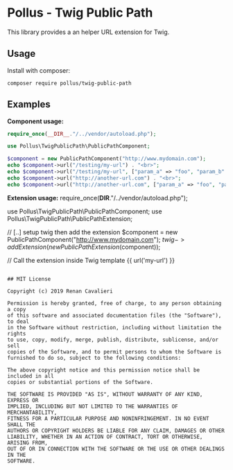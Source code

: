 # Pollus - Twig Public Path

This library provides a an helper URL extension for Twig.

## Usage

Install with composer:

```composer require pollus/twig-public-path```

## Examples

**Component usage:**

```php
require_once(__DIR__."/../vendor/autoload.php");

use Pollus\TwigPublicPath\PublicPathComponent;

$component = new PublicPathComponent("http://www.mydomain.com");
echo $component->url("/testing/my-url") . "<br>";
echo $component->url("/testing/my-url", ["param_a" => "foo", "param_b" => "bar"]) . "<br>";
echo $component->url("http://another-url.com") . "<br>";
echo $component->url("http://another-url.com", ["param_a" => "foo", "param_b" => "bar"]) . "<br>";
```

**Extension usage:**
require_once(__DIR__."/../vendor/autoload.php");

use Pollus\TwigPublicPath\PublicPathComponent;
use Pollus\TwigPublicPath\PublicPathExtension;

// [..] setup twig then add the extension
$component = new PublicPathComponent("http://www.mydomain.com");
$twig->addExtension(new PublicPathExtension($component));

// Call the extension inside Twig template {{ url('my-url') }}
```

## MIT License

Copyright (c) 2019 Renan Cavalieri

Permission is hereby granted, free of charge, to any person obtaining a copy
of this software and associated documentation files (the "Software"), to deal
in the Software without restriction, including without limitation the rights
to use, copy, modify, merge, publish, distribute, sublicense, and/or sell
copies of the Software, and to permit persons to whom the Software is
furnished to do so, subject to the following conditions:

The above copyright notice and this permission notice shall be included in all
copies or substantial portions of the Software.

THE SOFTWARE IS PROVIDED "AS IS", WITHOUT WARRANTY OF ANY KIND, EXPRESS OR
IMPLIED, INCLUDING BUT NOT LIMITED TO THE WARRANTIES OF MERCHANTABILITY,
FITNESS FOR A PARTICULAR PURPOSE AND NONINFRINGEMENT. IN NO EVENT SHALL THE
AUTHORS OR COPYRIGHT HOLDERS BE LIABLE FOR ANY CLAIM, DAMAGES OR OTHER
LIABILITY, WHETHER IN AN ACTION OF CONTRACT, TORT OR OTHERWISE, ARISING FROM,
OUT OF OR IN CONNECTION WITH THE SOFTWARE OR THE USE OR OTHER DEALINGS IN THE
SOFTWARE.